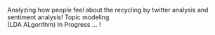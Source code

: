 Analyzing how people feel about the recycling by twitter analysis and sentiment analysis!  Topic modeling<br/>(LDA ALgorithm)  In Progress ... !
